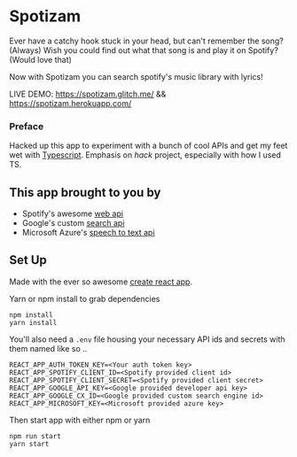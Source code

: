 # Spotizam

Ever have a catchy hook stuck in your head, but can't remember the song? (Always)
Wish you could find out what that song is and play it on Spotify? (Would love that)

Now with Spotizam you can search spotify's music library with lyrics!

LIVE DEMO: https://spotizam.glitch.me/ && https://spotizam.herokuapp.com/ 
### Preface

Hacked up this app to experiment with a bunch of cool APIs and get my feet wet with [Typescript](https://www.typescriptlang.org/). Emphasis on _hack_ project, especially with how I used TS.

## This app brought to you by

- Spotify's awesome [web api](https://developer.spotify.com/documentation/web-api/)
- Google's custom [search api](https://developers.google.com/custom-search/json-api/v1/overview?authuser=1)
- Microsoft Azure's [speech to text api](https://azure.microsoft.com/en-us/services/cognitive-services/speech-to-text/)

## Set Up

Made with the ever so awesome [create react app](https://github.com/wmonk/create-react-app-typescript).

Yarn or npm install to grab dependencies

```
npm install
yarn install
```

You'll also need a `.env` file housing your necessary API ids and secrets with them named like so ..

```
REACT_APP_AUTH_TOKEN_KEY=<Your auth token key>
REACT_APP_SPOTIFY_CLIENT_ID=<Spotify provided client id>
REACT_APP_SPOTIFY_CLIENT_SECRET=<Spotify provided client secret>
REACT_APP_GOOGLE_API_KEY=<Google provided developer api key>
REACT_APP_GOOGLE_CX_ID=<Google provided custom search engine id>
REACT_APP_MICROSOFT_KEY=<Microsoft provided azure key>
```

Then start app with either npm or yarn 

```
npm run start 
yarn start
```
